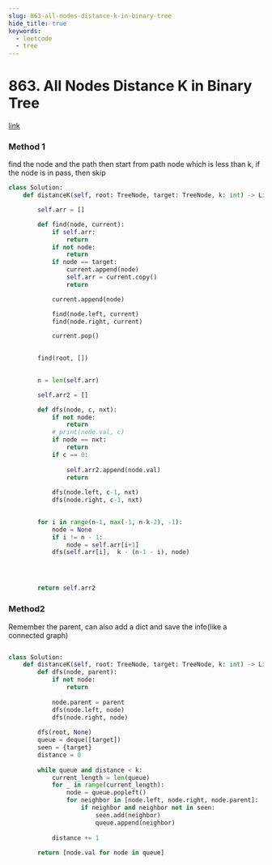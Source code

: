 ```yaml
---
slug: 863-all-nodes-distance-k-in-binary-tree
hide_title: true
keywords:
  - leetcode
  - tree
---
```

# 863. All Nodes Distance K in Binary Tree

[link](https://leetcode.com/problems/all-nodes-distance-k-in-binary-tree/description/)

### Method 1

find the node and the path
then start from path node which is less than k, if the node is in pass, then skip

```python
class Solution:
    def distanceK(self, root: TreeNode, target: TreeNode, k: int) -> List[int]:

        self.arr = []

        def find(node, current):
            if self.arr:
                return
            if not node:
                return
            if node == target:
                current.append(node)
                self.arr = current.copy()
                return

            current.append(node)

            find(node.left, current)
            find(node.right, current)

            current.pop()
            

        find(root, [])
        

        n = len(self.arr)

        self.arr2 = []

        def dfs(node, c, nxt):
            if not node:
                return
            # print(node.val, c)
            if node == nxt:
                return
            if c == 0:
                
                self.arr2.append(node.val)
                return
            
            dfs(node.left, c-1, nxt)
            dfs(node.right, c-1, nxt)
            

        for i in range(n-1, max(-1, n-k-2), -1):
            node = None
            if i != n - 1:
                node = self.arr[i+1]
            dfs(self.arr[i],  k - (n-1 - i), node)




        return self.arr2
```

### Method2

Remember the parent, can also add a dict and save the info(like a connected graph)

```python

class Solution:
    def distanceK(self, root: TreeNode, target: TreeNode, k: int) -> List[int]:
        def dfs(node, parent):
            if not node:
                return
            
            node.parent = parent
            dfs(node.left, node)
            dfs(node.right, node)
            
        dfs(root, None)
        queue = deque([target])
        seen = {target}
        distance = 0
        
        while queue and distance < k:
            current_length = len(queue)
            for _ in range(current_length):
                node = queue.popleft()
                for neighbor in [node.left, node.right, node.parent]:
                    if neighbor and neighbor not in seen:
                        seen.add(neighbor)
                        queue.append(neighbor)
            
            distance += 1
        
        return [node.val for node in queue]
```
